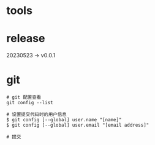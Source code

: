 # tools

# release
20230523 -> v0.0.1


# git
```
# git 配置查看
git config --list

# 设置提交代码时的用户信息
$ git config [--global] user.name "[name]"
$ git config [--global] user.email "[email address]"

# 提交

```
